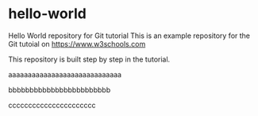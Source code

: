 # hello-world
Hello World repository for Git tutorial
This is an example repository for the Git tutoial on https://www.w3schools.com

This repository is built step by step in the tutorial.

aaaaaaaaaaaaaaaaaaaaaaaaaaaaa

bbbbbbbbbbbbbbbbbbbbbbbb

cccccccccccccccccccccc